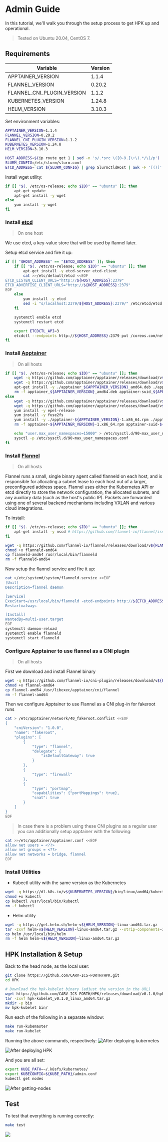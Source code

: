 # Admin Guide
In this tutorial, we'll walk you through the setup process to get HPK up and operational.
> Tested on Ubuntu 20.04, CentOS 7.
## Requirements

| Variable                     | Version      |
|------------------------------|--------------|
| APPTAINER_VERSION            | 1.1.4        |
| FLANNEL_VERSION              | 0.20.2       |
| FLANNEL_CNI_PLUGIN_VERSION   | 1.1.2        |
| KUBERNETES_VERSION           | 1.24.8       |
| HELM_VERSION                 | 3.10.3       |

Set environment variables:
```bash
APPTAINER_VERSION=1.1.4
FLANNEL_VERSION=0.20.2
FLANNEL_CNI_PLUGIN_VERSION=1.1.2
KUBERNETES_VERSION=1.24.8
HELM_VERSION=3.10.3

HOST_ADDRESS=$(ip route get 1 | sed -n 's/.*src \([0-9.]\+\).*/\1/p')
SLURM_CONFIG=/etc/slurm/slurm.conf
ETCD_ADDRESS=`cat ${SLURM_CONFIG} | grep SlurmctldHost | awk -F '[()]' '{print $2}'`
```

Install wget utility:
```bash
if [[ "$(. /etc/os-release; echo $ID)" == "ubuntu" ]]; then
    apt-get update
    apt-get install -y wget
else
    yum install -y wget
fi
```
### Install [etcd](https://etcd.io/) 
> On one host

We use etcd, a key-value store that will be used by flannel later.

Setup etcd service and fire it up:
```bash
if [[ "$HOST_ADDRESS" == "$ETCD_ADDRESS" ]]; then
    if [[ "$(. /etc/os-release; echo $ID)" == "ubuntu" ]]; then
        apt-get install -y etcd-server etcd-client
        cat >>/etc/default/etcd <<EOF
ETCD_LISTEN_CLIENT_URLS="http://${HOST_ADDRESS}:2379"
ETCD_ADVERTISE_CLIENT_URLS="http://${HOST_ADDRESS}:2379"
EOF
    else
        yum install -y etcd
        sed -i "s/localhost:2379/${HOST_ADDRESS}:2379/" /etc/etcd/etcd.conf
    fi

    systemctl enable etcd
    systemctl restart etcd

    export ETCDCTL_API=3
    etcdctl --endpoints http://${HOST_ADDRESS}:2379 put /coreos.com/network/config '{"Network": "10.244.0.0/16", "Backend": {"Type": "vxlan"}}'
fi
```

### Install [Apptainer](https://apptainer.org/)
> On all hosts
```bash
if [[ "$(. /etc/os-release; echo $ID)" == "ubuntu" ]]; then
    wget -q https://github.com/apptainer/apptainer/releases/download/v${APPTAINER_VERSION}/apptainer_${APPTAINER_VERSION}_amd64.deb
    wget -q https://github.com/apptainer/apptainer/releases/download/v${APPTAINER_VERSION}/apptainer-suid_${APPTAINER_VERSION}_amd64.deb
    apt-get install -y ./apptainer_${APPTAINER_VERSION}_amd64.deb ./apptainer-suid_${APPTAINER_VERSION}_amd64.deb
    rm -f apptainer_${APPTAINER_VERSION}_amd64.deb apptainer-suid_${APPTAINER_VERSION}_amd64.deb
else
    wget -q https://github.com/apptainer/apptainer/releases/download/v${APPTAINER_VERSION}/apptainer-${APPTAINER_VERSION}-1.x86_64.rpm
    wget -q https://github.com/apptainer/apptainer/releases/download/v${APPTAINER_VERSION}/apptainer-suid-${APPTAINER_VERSION}-1.x86_64.rpm
    yum install -y epel-release
    yum install -y fuse2fs
    yum install -y ./apptainer-${APPTAINER_VERSION}-1.x86_64.rpm ./apptainer-suid-${APPTAINER_VERSION}-1.x86_64.rpm
    rm -f apptainer-${APPTAINER_VERSION}-1.x86_64.rpm apptainer-suid-${APPTAINER_VERSION}-1.x86_64.rpm

    echo "user.max_user_namespaces=15000" > /etc/sysctl.d/90-max_user_namespaces.conf
    sysctl -p /etc/sysctl.d/90-max_user_namespaces.conf
fi
```

### Install [Flannel](https://github.com/flannel-io/flannel) 
> On all hosts

Flannel runs a small, single binary agent called flanneld on each host, and is responsible for allocating a subnet lease to each host out of a larger, preconfigured address space. Flannel uses either the Kubernetes API or etcd directly to store the network configuration, the allocated subnets, and any auxiliary data (such as the host's public IP). Packets are forwarded using one of several backend mechanisms including VXLAN and various cloud integrations.

To install:
```bash
if [[ "$(. /etc/os-release; echo $ID)" == "ubuntu" ]]; then
    apt-get install -y nscd # https://github.com/flannel-io/flannel/issues/1512
fi

wget -q https://github.com/flannel-io/flannel/releases/download/v${FLANNEL_VERSION}/flanneld-amd64
chmod +x flanneld-amd64
cp flanneld-amd64 /usr/local/bin/flanneld
rm -f flanneld-amd64
```

Now setup the flannel service and fire it up:
```bash
cat >/etc/systemd/system/flanneld.service <<EOF
[Unit]
Description=flannel daemon

[Service]
ExecStart=/usr/local/bin/flanneld -etcd-endpoints http://${ETCD_ADDRESS}:2379 -ip-masq
Restart=always

[Install]
WantedBy=multi-user.target
EOF
systemctl daemon-reload
systemctl enable flanneld
systemctl start flanneld
```

### Configure Apptainer to use flannel as a CNI plugin
> On all hosts

First we download and install Flannel binary
```bash
wget -q https://github.com/flannel-io/cni-plugin/releases/download/v${FLANNEL_CNI_PLUGIN_VERSION}/flannel-amd64
chmod +x flannel-amd64
cp flannel-amd64 /usr/libexec/apptainer/cni/flannel
rm -f flannel-amd64
```
Then we configure Apptainer to use Flannel as a CNI plug-in for fakeroot runs
```bash
cat > /etc/apptainer/network/40_fakeroot.conflist <<EOF
{
    "cniVersion": "1.0.0",
    "name": "fakeroot",
    "plugins": [
        {
            "type": "flannel",
            "delegate": {
                "isDefaultGateway": true
            }
        },
        {
            "type": "firewall"
        },
        {
            "type": "portmap",
            "capabilities": {"portMappings": true},
            "snat": true
        }
    ]
}
EOF
```

> In case there is a problem using these CNI plugins as a regular user you can additionally setup apptainer with the following:
```bash
cat >>/etc/apptainer/apptainer.conf <<EOF
allow net users = <??>
allow net groups = <??>
allow net networks = bridge, flannel
EOF
```
### Install Utilities
- Kubectl utility with the same version as the Kubernetes
```bash
wget -q https://dl.k8s.io/v${KUBERNETES_VERSION}/bin/linux/amd64/kubectl
chmod +x kubectl
cp kubectl /usr/local/bin/kubectl
rm -f kubectl
```
- Helm utility
```bash
wget -q https://get.helm.sh/helm-v${HELM_VERSION}-linux-amd64.tar.gz
tar -zxvf helm-v${HELM_VERSION}-linux-amd64.tar.gz --strip-components=1 linux-amd64/helm
cp helm /usr/local/bin/helm
rm -f helm helm-v${HELM_VERSION}-linux-amd64.tar.gz
```

## HPK Installation & Setup

Back to the head node, as the local user:
```sh
git clone https://github.com/CARV-ICS-FORTH/HPK.git
cd HPK

# Download the hpk-kubelet binary (adjust the version in the URL)
wget https://github.com/CARV-ICS-FORTH/HPK/releases/download/v0.1.0/hpk-kubelet_v0.1.0_linux_amd64.tar.gz
tar -zxvf hpk-kubelet_v0.1.0_linux_amd64.tar.gz
mkdir -p bin
mv hpk-kubelet bin/
```

Run each of the following in a separate window:
```sh
make run-kubemaster
make run-kubelet
```

Running the above commands, respectively:
![After deploying kubernetes](images/run-kubemaster.png)

![After deploying HPK](images/run-kubelet.png)


And you are all set:
```sh
export KUBE_PATH=~/.k8sfs/kubernetes/
export KUBECONFIG=${KUBE_PATH}/admin.conf
kubectl get nodes
```
![After getting-nodes](images/get-nodes.png)


## Test
To test that everything is running correctly:
```bash
make test
```
![](images/make-test.png)